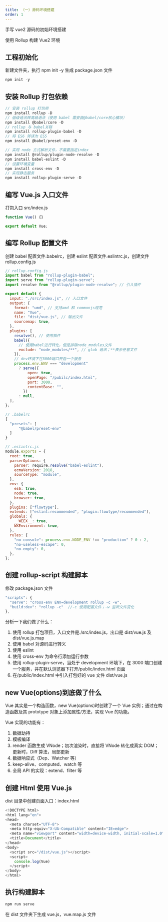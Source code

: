 ```yaml
---
title: （一）源码环境搭建
order: 1
---
```


手写 vue2 源码的初始环境搭建

<!-- more -->

使用 Rollup 构建 Vue2 环境

## 工程初始化

新建文件夹，执行 npm init -y 生成 package.json 文件

```js
npm init -y
```

## 安装 Rollup 打包依赖

```js
// 安装 rollup 打包用
npm install rollup -D
// 低级语法转高级语法（使用 babel 需安装@babel/core核心模块）
npm install @babel/core -D
// rollup 与 babel关联
npm install rollup-plugin-babel -D
// 将 ES6 转译为 ES5
npm install @babel/preset-env -D

// 实现 node 方式解析文件，不需要指定index
npm install @rollup/plugin-node-resolve -D
npm install babel-eslint -D
// 设置环境变量
npm install cross-env -D
// 实现静态服务
npm install rollup-plugin-serve -D
```

## 编写 Vue.js 入口文件

打包入口 src/index.js

```js
function Vue() {}

export default Vue;
```

## 编写 Rollup 配置文件

创建 babel 配置文件.babelrc，创建 eslint 配置文件.eslintrc.js，创建文件 rollup.config.js

```js
// rollup.config.js
import babel from "rollup-plugin-babel";
import serve from "rollup-plugin-serve";
import resolve from "@rollup/plugin-node-resolve"; // 引入插件

export default {
  input: "./src/index.js", // 入口文件
  output: {
    format: "umd", // 支持amd 和 commonjs规范
    name: "Vue",
    file: "dist/vue.js", // 输出文件
    sourcemap: true,
  },
  plugins: [
    resolve(), // 使用插件
    babel({
      // 使用babel进行转化，但是排除node_modules文件
      exclude: "node_modules/**", // glob 语法；**表示任意文件
    }),
    // dev环境下在3000端口开启一个服务
    process.env.ENV === "development"
      ? serve({
          open: true,
          openPage: "/pubilc/index.html",
          port: 3000,
          contentBase: "",
        })
      : null,
  ],
};
```

```js
// .babelrc
{
  "presets": [
      "@babel/preset-env"
  ]
}
```

```js
// .eslintrc.js
module.exports = {
  root: true,
  parserOptions: {
    parser: require.resolve("babel-eslint"),
    ecmaVersion: 2018,
    sourceType: "module",
  },
  env: {
    es6: true,
    node: true,
    browser: true,
  },
  plugins: ["flowtype"],
  extends: ["eslint:recommended", "plugin:flowtype/recommended"],
  globals: {
    __WEEX__: true,
    WXEnvironment: true,
  },
  rules: {
    "no-console": process.env.NODE_ENV !== "production" ? 0 : 2,
    "no-useless-escape": 0,
    "no-empty": 0,
  },
};
```

## 创建 rollup-script 构建脚本

修改 package.json 文件

```js
"scripts": {
  "serve": "cross-env ENV=development rollup -c -w",
  "build:dev": "rollup -c"  //-c 使用配置文件；-w 监听文件变化
},
```

分析一下我们做了什么：

1. 使用 rollup 打包项目，入口文件是./src/index.js，出口是 dist/vue.js 及 dist/vue.js.map
2. 使用 babel 对源码进行转义
3. 使用 eslint
4. 使用 cross-env 为命令行添加运行参数
5. 使用 rollup-plugin-serve，当处于 development 环境下，在 3000 端口创建一个服务，并在默认浏览器下打开/public/index.html 页面
6. 在/public/index.html 中引入打包好的 vue 文件 dist/vue.js

## new Vue(options)到底做了什么

Vue 其实是一个构造函数，new Vue(options)时创建了一个 Vue 实例；通过在构造函数及其 prototype 对象上添加属性/方法，实现 Vue 的功能。

Vue 实现的功能有：

1. 数据劫持
2. 模板编译
3. render 函数生成 VNode；初次渲染时，直接将 VNode 转化成真实 DOM；更新时，Diff 算法，局部更新
4. 数据响应式（Dep、Watcher 等）
5. keep-alive、computed、watch 等
6. 全局 API 的实现：extend、filter 等

## 创建 Html 使用 Vue.js

dist 目录中创建页面入口：index.html

```js
<!DOCTYPE html>
<html lang="en">
<head>
  <meta charset="UTF-8">
  <meta http-equiv="X-UA-Compatible" content="IE=edge">
  <meta name="viewport" content="width=device-width, initial-scale=1.0">
  <title>Document</title>
</head>
<body>
  <script src="/dist/vue.js"></script>
  <script>
    console.log(Vue)
  </script>
</body>
</html>
```

## 执行构建脚本

```js
npm run serve
```

在 dist 文件夹下生成 vue.js，vue.map.js 文件
